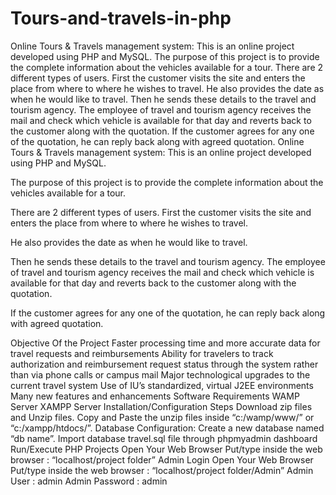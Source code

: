 # Tours-and-travels-in-php
Online Tours &amp; Travels management system: This is an online project developed using PHP and MySQL.  The purpose of this project is to provide the complete information about the vehicles available for a tour.  There are 2 different types of users. First the customer visits the site and enters the place from where to where he wishes to travel.  He also provides the date as when he would like to travel.  Then he sends these details to the travel and tourism agency. The employee of travel and tourism agency receives the mail and check which vehicle is available for that day and reverts back to the customer along with the quotation.  If the customer agrees for any one of the quotation, he can reply back along with agreed quotation.
Online Tours & Travels management system: This is an online project developed using PHP and MySQL.

The purpose of this project is to provide the complete information about the vehicles available for a tour.

There are 2 different types of users. First the customer visits the site and enters the place from where to where he wishes to travel.

He also provides the date as when he would like to travel.

Then he sends these details to the travel and tourism agency. The employee of travel and tourism agency receives the mail and check which vehicle is available for that day and reverts back to the customer along with the quotation.

If the customer agrees for any one of the quotation, he can reply back along with agreed quotation.

Objective Of the Project
Faster processing time and more accurate data for travel requests and reimbursements
Ability for travelers to track authorization and reimbursement request status through the system rather than via phone calls or campus mail
Major technological upgrades to the current travel system
Use of IU’s standardized, virtual J2EE environments
Many new features and enhancements
Software Requirements
WAMP Server
XAMPP Server
Installation/Configuration Steps
Download zip files and Unzip files.
Copy and Paste the unzip files inside “c:/wamp/www/” or “c:/xampp/htdocs/”.
Database Configuration:
Create a new database named “db name”.
Import database travel.sql file through phpmyadmin dashboard
Run/Execute PHP Projects
Open Your Web Browser
Put/type inside the web browser : “localhost/project folder”
Admin Login
Open Your Web Browser
Put/type inside the web browser : “localhost/project folder/Admin”
Admin User : admin
Admin Password : admin
